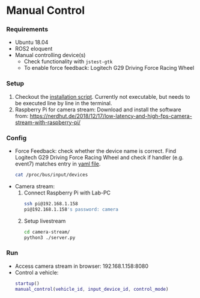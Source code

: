 # Manual Control

### Requirements
* Ubuntu 18.04
* ROS2 eloquent
* Manual controlling device(s)
    * Check functionality with `jstest-gtk`
    * To enable force feedback: Logitech G29 Driving Force Racing Wheel

### Setup
1. Checkout the [installation script](install.sh). Currently not executable, but needs to be executed line by line in the terminal.
2. Raspberry Pi for camera stream: Download and install the software from: https://nerdhut.de/2018/12/17/low-latency-and-high-fps-camera-stream-with-raspberry-pi/

### Config
* Force Feedback: check whether the device name is correct. Find Logitech G29 Driving Force Racing Wheel and check if handler (e.g. event7) matches entry in [yaml file](launch_g29_force_feedback.xml).
    ```bash
    cat /proc/bus/input/devices
    ```
* Camera stream:
    1. Connect Raspberry Pi with Lab-PC
        ```bash
        ssh pi@192.168.1.158
        pi@192.168.1.158's password: camera
        ```
    2. Setup livestream
        ```bash
        cd camera-stream/
        python3 ./server.py
        ```

### Run
* Access camera stream in browser: 192.168.1.158:8080
* Control a vehicle:
    ```matlab
    startup()
    manual_control(vehicle_id, input_device_id, control_mode)
    ```